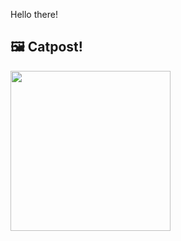 Hello there!



## 🖼️ Catpost!

<sub>
    <img src="https://cdn2.thecatapi.com/images/b5m.jpg" height="256">
</sub>

